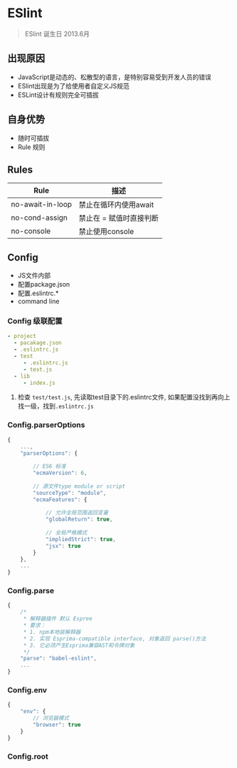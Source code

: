 # ESlint 


> ESlint 诞生日 2013.6月

## 出现原因
- JavaScript是动态的、松散型的语言，是特别容易受到开发人员的错误
- ESlint出现是为了给使用者自定义JS规范
- ESLint设计有规则完全可插拔

## 自身优势
- 随时可插拔
- Rule 规则

## Rules

| Rule             | 描述                    |
| ---------------- |------------------------|
| no-await-in-loop | 禁止在循环内使用await     |
| no-cond-assign   | 禁止在 = 赋值时直接判断    |
| no-console       | 禁止使用console          | 


## Config

- JS文件内部
- 配置package.json
- 配置.eslintrc.*
- command line

### Config 级联配置
```yaml
- project
  - pacakage.json
  - .eslintrc.js
  - test
     - .eslintrc.js
     - test.js     
  - lib
     - index.js
```
1. 检查 `test/test.js`, 先读取test目录下的.eslintrc文件, 如果配置没找到再向上找一级，找到`.eslintrc.js`

### Config.parserOptions

```javascript
{
    ...,
    "parserOptions": {
        
        // ES6 标准
        "ecmaVersion": 6,
        
        // 源文件type module or script
        "sourceType": "module",
        "ecmaFeatures": {
            
            // 允许全局范围返回变量
            "globalReturn": true,
            
            // 全局严格模式
            "impliedStrict": true,
            "jsx": true
        }
    },
    ...
}
```

### Config.parse

``` javascript
{
    /*
     * 解释器插件 默认 Espree
     * 要求：
     * 1. npm本地装解释器
     * 2. 实现 Esprima-compatible interface, 对象返回 parse()方法
     * 3. 它必须产生Esprima兼容AST和令牌对象
     */
    "parse": "babel-eslint",
    ...
}
```

### Config.env
```javascript
{
    "env": {
        // 浏览器模式
        "browser": true
    }
}
```

### Config.root
